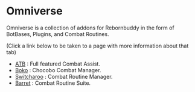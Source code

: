 # Omniverse

Omniverse is a collection of addons for Rebornbuddy in the form of BotBases, Plugins, and Combat Routines. 

(Click a link below to be taken to a page with more information about that tab)

- [ATB](/omniverse/atb.html) : Full featured Combat Assist.
- [Boko](/omniverse/boko.html) : Chocobo Combat Manager.
- [Switcharoo](/omniverse/kefka/switcharoo.html) : Combat Routine Manager.
- [Barret](/omniverse/kefka/kefka.html) : Combat Routine Suite.

